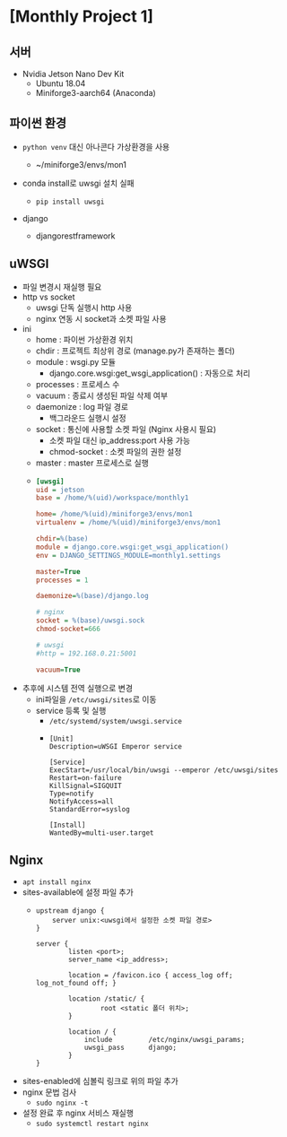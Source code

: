 # [Monthly Project 1]

## 서버
  - Nvidia Jetson Nano Dev Kit
    - Ubuntu 18.04
    - Miniforge3-aarch64 (Anaconda)

## 파이썬 환경
  - `python venv` 대신 아나콘다 가상환경을 사용
    - ~/miniforge3/envs/mon1

  - conda install로 uwsgi 설치 실패
    - `pip install uwsgi`

  - django
    - djangorestframework

## uWSGI
  - 파일 변경시 재실행 필요
  - http vs socket
    - uwsgi 단독 실행시 http 사용
    - nginx 연동 시 socket과 소켓 파일 사용
  - ini
    - home : 파이썬 가상환경 위치
    - chdir : 프로젝트 최상위 경로 (manage.py가 존재하는 폴더)
    - module : wsgi.py 모듈
      - django.core.wsgi:get_wsgi_application() : 자동으로 처리
    - processes : 프로세스 수
    - vacuum : 종료시 생성된 파일 삭제 여부
    - daemonize : log 파일 경로
      -  백그라운드 실행시 설정
    - socket : 통신에 사용할 소켓 파일 (Nginx 사용시 필요)
      - 소켓 파일 대신 ip_address:port 사용 가능
      - chmod-socket : 소켓 파일의 권한 설정
    - master : master 프로세스로 실행
    - ``` ini
      [uwsgi]
      uid = jetson
      base = /home/%(uid)/workspace/monthly1
  
      home= /home/%(uid)/miniforge3/envs/mon1
      virtualenv = /home/%(uid)/miniforge3/envs/mon1
  
      chdir=%(base)
      module = django.core.wsgi:get_wsgi_application()
      env = DJANGO_SETTINGS_MODULE=monthly1.settings
  
      master=True
      processes = 1
  
      daemonize=%(base)/django.log
  
      # nginx
      socket = %(base)/uwsgi.sock
      chmod-socket=666
  
      # uwsgi
      #http = 192.168.0.21:5001
  
      vacuum=True
      ```
  - 추후에 시스템 전역 실행으로 변경
    - ini파일을 `/etc/uwsgi/sites`로 이동
    - service 등록 및 실행
      - `/etc/systemd/system/uwsgi.service`
      - ```
        [Unit]
        Description=uWSGI Emperor service
        
        [Service]
        ExecStart=/usr/local/bin/uwsgi --emperor /etc/uwsgi/sites
        Restart=on-failure
        KillSignal=SIGQUIT
        Type=notify
        NotifyAccess=all
        StandardError=syslog
        
        [Install]
        WantedBy=multi-user.target
        ```

## Nginx
  - `apt install nginx`
  - sites-available에 설정 파일 추가
    - ```
      upstream django {
          server unix:<uwsgi에서 설정한 소켓 파일 경로>
      }
      
      server {
              listen <port>;
              server_name <ip_address>;
      
              location = /favicon.ico { access_log off;       log_not_found off; }
      
              location /static/ {
                      root <static 폴더 위치>;
              }
      
              location / {
                  include         /etc/nginx/uwsgi_params;
                  uwsgi_pass      django;
              }
      }
      ```
  - sites-enabled에 심볼릭 링크로 위의 파일 추가
  - nginx 문법 검사
    - `sudo nginx -t`
  - 설정 완료 후 nginx 서비스 재실행
    - `sudo systemctl restart nginx`
    